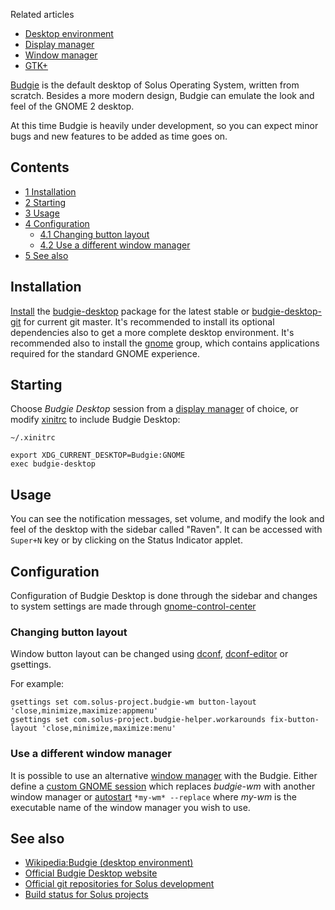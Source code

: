Related articles

*   [Desktop environment](/index.php/Desktop_environment "Desktop environment")
*   [Display manager](/index.php/Display_manager "Display manager")
*   [Window manager](/index.php/Window_manager "Window manager")
*   [GTK+](/index.php/GTK%2B "GTK+")

[Budgie](https://budgie-desktop.org/home/) is the default desktop of Solus Operating System, written from scratch. Besides a more modern design, Budgie can emulate the look and feel of the GNOME 2 desktop.

At this time Budgie is heavily under development, so you can expect minor bugs and new features to be added as time goes on.

## Contents

*   [1 Installation](#Installation)
*   [2 Starting](#Starting)
*   [3 Usage](#Usage)
*   [4 Configuration](#Configuration)
    *   [4.1 Changing button layout](#Changing_button_layout)
    *   [4.2 Use a different window manager](#Use_a_different_window_manager)
*   [5 See also](#See_also)

## Installation

[Install](/index.php/Install "Install") the [budgie-desktop](https://www.archlinux.org/packages/?name=budgie-desktop) package for the latest stable or [budgie-desktop-git](https://aur.archlinux.org/packages/budgie-desktop-git/) for current git master. It's recommended to install its optional dependencies also to get a more complete desktop environment. It's recommended also to install the [gnome](https://www.archlinux.org/groups/x86_64/gnome/) group, which contains applications required for the standard GNOME experience.

## Starting

Choose *Budgie Desktop* session from a [display manager](/index.php/Display_manager "Display manager") of choice, or modify [xinitrc](/index.php/Xinitrc "Xinitrc") to include Budgie Desktop:

 `~/.xinitrc` 
```
export XDG_CURRENT_DESKTOP=Budgie:GNOME
exec budgie-desktop

```

## Usage

You can see the notification messages, set volume, and modify the look and feel of the desktop with the sidebar called "Raven". It can be accessed with `Super+N` key or by clicking on the Status Indicator applet.

## Configuration

Configuration of Budgie Desktop is done through the sidebar and changes to system settings are made through [gnome-control-center](https://www.archlinux.org/packages/?name=gnome-control-center)

### Changing button layout

Window button layout can be changed using [dconf](https://www.archlinux.org/packages/?name=dconf), [dconf-editor](https://www.archlinux.org/packages/?name=dconf-editor) or gsettings.

For example:

```
gsettings set com.solus-project.budgie-wm button-layout 'close,minimize,maximize:appmenu'
gsettings set com.solus-project.budgie-helper.workarounds fix-button-layout 'close,minimize,maximize:menu'

```

### Use a different window manager

It is possible to use an alternative [window manager](/index.php/Window_manager "Window manager") with the Budgie. Either define a [custom GNOME session](/index.php/GNOME/Tips_and_tricks#Custom_GNOME_sessions "GNOME/Tips and tricks") which replaces *budgie-wm* with another window manager or [autostart](/index.php/GNOME#Autostart "GNOME") `*my-wm* --replace` where *my-wm* is the executable name of the window manager you wish to use.

## See also

*   [Wikipedia:Budgie (desktop environment)](https://en.wikipedia.org/wiki/Budgie_(desktop_environment) "wikipedia:Budgie (desktop environment)")
*   [Official Budgie Desktop website](https://budgie-desktop.org/)
*   [Official git repositories for Solus development](https://git.solus-project.com/)
*   [Build status for Solus projects](https://build.solus-project.com/)
